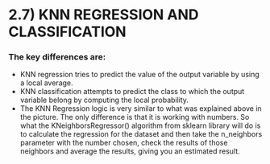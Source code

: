 # 2.7) KNN REGRESSION AND CLASSIFICATION

### The key differences are:

- KNN regression tries to predict the value of the output variable by using a local average.
- KNN classification attempts to predict the class to which the output variable belong by computing the local
  probability.
- The KNN Regression logic is very similar to what was explained above in the picture. The only difference is that it is
  working with numbers. So what the KNeighborsRegressor() algorithm from sklearn library will do is to calculate the
  regression for the dataset and then take the n_neighbors parameter with the number chosen, check the results of those
  neighbors and average the results, giving you an estimated result.

